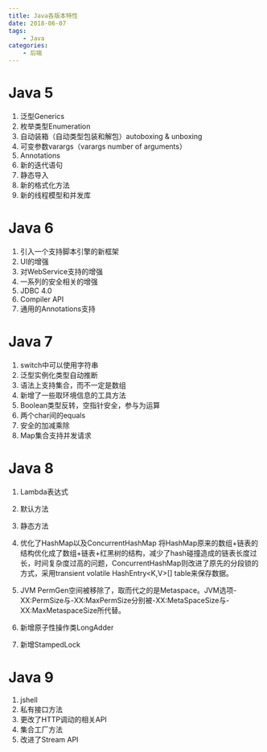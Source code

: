 ```yaml
---
title: Java各版本特性
date: 2018-06-07
tags: 
    - Java
categories:
    - 后端
---
```


# Java 5
1. 泛型Generics
2. 枚举类型Enumeration
3. 自动装箱（自动类型包装和解包）autoboxing & unboxing
4. 可变参数varargs（varargs number of arguments）
5. Annotations
6. 新的迭代语句
7. 静态导入
8. 新的格式化方法
9. 新的线程模型和并发库

# Java 6
1. 引入一个支持脚本引擎的新框架
2. UI的增强
3. 对WebService支持的增强
4. 一系列的安全相关的增强
5. JDBC 4.0
6. Compiler API
7. 通用的Annotations支持


# Java 7
1. switch中可以使用字符串
2. 泛型实例化类型自动推断
3. 语法上支持集合，而不一定是数组
4. 新增了一些取环境信息的工具方法
5. Boolean类型反转，空指针安全，参与为运算
6. 两个char间的equals
7. 安全的加减乘除
8. Map集合支持并发请求




# Java 8
1. Lambda表达式

2. 默认方法

3. 静态方法

4. 优化了HashMap以及ConcurrentHashMap
将HashMap原来的数组+链表的结构优化成了数组+链表+红黑树的结构，减少了hash碰撞造成的链表长度过长，时间复杂度过高的问题，ConcurrentHashMap则改进了原先的分段锁的方式，采用transient volatile HashEntry<K,V>[] table来保存数据。

5. JVM
PermGen空间被移除了，取而代之的是Metaspace。JVM选项-XX:PermSize与-XX:MaxPermSize分别被-XX:MetaSpaceSize与-XX:MaxMetaspaceSize所代替。
6. 新增原子性操作类LongAdder

7. 新增StampedLock

# Java 9
1. jshell
2. 私有接口方法
3. 更改了HTTP调动的相关API
4. 集合工厂方法
5. 改进了Stream API

